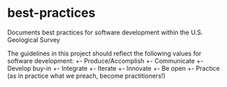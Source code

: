 # best-practices
Documents best practices for software development within the U.S. Geological Survey

The guidelines in this project should reflect the following values for software development:
+- Produce/Accomplish 
+- Communicate 
+- Develop buy-in
+- Integrate
+- Iterate
+- Innovate
+- Be open
+- Practice (as in practice what we preach, become practitioners!)
